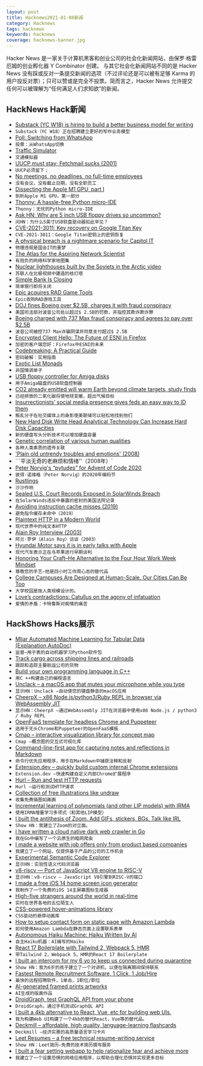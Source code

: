 ```yaml
---
layout: post
title: Hacknews2021-01-08新闻
category: Hacknews
tags: hacknews
keywords: hacknews
coverage: hacknews-banner.jpg
---
```


Hacker News 是一家关于计算机黑客和创业公司的社会化新闻网站，由保罗·格雷厄姆的创业孵化器 Y Combinator 创建。
与其它社会化新闻网站不同的是 Hacker News 没有踩或反对一条提交新闻的选项（不过评论还是可以被有足够 Karma 的用户投反对票）；只可以赞或是完全不投票。简而言之，Hacker News 允许提交任何可以被理解为“任何满足人们求知欲”的新闻。

## HackNews Hack新闻


- [Substack (YC W18) is hiring to build a better business model for writing](https://substack.com/jobs)
- `Substack（YC W18）正在招聘建立更好的写作业务模型`
- [Poll: Switching from WhatsApp](item?id=25669864)
- `投票：从WhatsApp切换`
- [Traffic Simulator](https://traffic-simulation.de/)
- `交通模拟器`
- [UUCP must stay; Fetchmail sucks (2001)](https://docs.freebsd.org/cgi/getmsg.cgi?fetch=585008+0+archive/2001/freebsd-arch/20010218.freebsd-arch)
- `UUCP必须留下； `
- [No meetings, no deadlines, no full-time employees](https://sahillavingia.com/work)
- `没有会议，没有截止日期，没有全职员工`
- [Dissecting the Apple M1 GPU, part I](https://rosenzweig.io/blog/asahi-gpu-part-1.html)
- `剖析Apple M1 GPU，第一部分`
- [Thonny: A hassle-free Python micro-IDE](https://thonny.org/)
- `Thonny：无忧的Python micro-IDE`
- [Ask HN: Why are 5 inch USB floppy drives so uncommon?](item?id=25671418)
- `问HN：为什么5英寸USB软盘驱动器如此罕见？`
- [CVE-2021-3011: Key recovery on Google Titan Key](https://ninjalab.io/a-side-journey-to-titan/)
- `CVE-2021-3011：Google Titan密钥上的密钥恢复`
- [A physical breach is a nightmare scenario for Capitol IT](https://twitter.com/jacobian/status/1347000969435860993)
- `物理违规是国会IT的噩梦`
- [The Atlas for the Aspiring Network Scientist](https://arxiv.org/abs/2101.00863)
- `有抱负的网络科学家地图集`
- [Nuclear lighthouses built by the Soviets in the Arctic video](https://www.bbc.com/reel/video/p0931jtk/the-nuclear-lighthouses-built-by-the-soviets-in-the-arctic)
- `苏联人在北极视频中建造的核灯塔`
- [Simple Bank Is Closing](https://www.oregonlive.com/silicon-forest/2021/01/simple-portland-online-banker-is-shutting-down.html)
- `简单银行即将关闭`
- [Epic acquires RAD Game Tools](https://www.epicgames.com/site/en-US/news/epic-acquires-rad-game-tools)
- `Epic收购RAD游戏工具`
- [DOJ fines Boeing over $2.5B, charges it with fraud conspiracy](https://www.cnbc.com/2021/01/07/doj-fines-boeing-over-2point5-billion-charges-it-with-fraud-conspiracy-over-737-max-crashes.html)
- `美国司法部对波音公司处以超过$ 2.5B的罚款，并指控其欺诈欺诈罪`
- [Boeing charged with 737 Max fraud conspiracy and agrees to pay over $2.5B](https://www.justice.gov/opa/pr/boeing-charged-737-max-fraud-conspiracy-and-agrees-pay-over-25-billion)
- `波音公司被控737 Max诈骗阴谋并同意支付超过$ 2.5B`
- [Encrypted Client Hello: The Future of ESNI in Firefox](https://blog.mozilla.org/security/2021/01/07/encrypted-client-hello-the-future-of-esni-in-firefox/)
- `加密的客户端您好：Firefox中ESNI的未来`
- [Codebreaking: A Practical Guide](https://www.codebreaking-guide.com/)
- `密码破解：实用指南`
- [Exotic List Monads](https://hackage.haskell.org/package/exotic-list-monads-1.0.1/docs/Control-Monad-List-Exotic.html)
- `异国情调单子`
- [USB floppy controller for Amiga disks](https://github.com/jtsiomb/usbamigafloppy)
- `用于Amiga磁盘的USB软盘控制器`
- [CO2 already emitted will warm Earth beyond climate targets, study finds](https://www.cbc.ca/news/technology/climate-targets-1.5861537)
- `已经排放的二氧化碳将使地球变暖，超出气候目标`
- [Insurrectionists’ social media presence gives feds an easy way to ID them](https://arstechnica.com/tech-policy/2021/01/insurrectionists-social-media-presence-gives-feds-an-easy-way-to-id-them/)
- `叛乱分子在社交媒体上的身影使美联储可以轻松地找到他们`
- [New Hard Disk Write Head Analytical Technology Can Increase Hard Disk Capacities](https://www.tohoku.ac.jp/en/press/new_hard_disk_write_head_analytical_technology.html)
- `新的硬盘写头分析技术可以增加硬盘容量`
- [Genetic correlation of various human qualities](https://twitter.com/dr_appie/status/1347214300318998529)
- `各种人类素质的遗传关联`
- ['Plain old untrendy troubles and emotions' (2008)](https://www.theguardian.com/books/2008/sep/20/fiction)
- ```平淡无奇的老麻烦和情绪''（2008年）`
- [Peter Norvig's “pytudes” for Advent of Code 2020](https://github.com/norvig/pytudes/blob/master/ipynb/Advent-2020.ipynb)
- `彼得·诺维格（Peter Norvig）的2020年编码节`
- [Rustlings](https://github.com/rust-lang/rustlings)
- `沙沙作响`
- [Sealed U.S. Court Records Exposed in SolarWinds Breach](https://krebsonsecurity.com/2021/01/sealed-u-s-court-records-exposed-in-solarwinds-breach/)
- `在SolarWinds违反中暴露的密封的美国法院记录`
- [Avoiding instruction cache misses (2019)](https://paweldziepak.dev/2019/06/21/avoiding-icache-misses/)
- `避免指令缓存未命中（2019）`
- [Plaintext HTTP in a Modern World](https://jcs.org/2021/01/06/plaintext)
- `现代世界中的纯文本HTTP`
- [Alain Roy Interview (2003)](http://bs.bungie.org/2003/04/alain_roy_inter_1.html)
- `阿兰·罗伊（Alain Roy）访谈（2003）`
- [Hyundai Motor says it is in early talks with Apple](https://www.reuters.com/article/us-hyundai-motor-stocks/hyundai-motor-says-it-is-in-early-talks-with-apple-shares-surge-24-idUSKBN29D02E)
- `现代汽车表示正在与苹果进行早期谈判`
- [Honoring Your Craft–He Alternative to the Four Hour Work Week Mindset](https://dantawfik.medium.com/craftsmanship-the-alternative-to-the-four-hour-work-week-mindset-36490fc1c038)
- `尊敬您的手艺–他是四小时工作周心态的替代品`
- [College Campuses Are Designed at Human-Scale. Our Cities Can Be Too](https://www.strongtowns.org/journal/2021/1/6/college-campuses-as-a-model-for-urban-planning)
- `大学校园是按人类规模设计的。`
- [Love’s contradictions: Catullus on the agony of infatuation](https://psyche.co/ideas/loves-contradictions-catullus-on-the-agony-of-infatuation)
- `爱情的矛盾：卡特鲁斯对痴情的痛苦`


## HackShows Hacks展示

- [ Mljar Automated Machine Learning for Tabular Data (Explanation,AutoDoc)](https://github.com/mljar/mljar-supervised)
- `监督–用于表的自动机器学习Python软件包`
- [ Track cargo across shipping lines and railroads](https://github.com/dhruvkar/tracktrace)
- `跟踪和追踪主要航运公司的货物`
- [ Build your own programming language in C++](https://github.com/codr7/alang)
- `用C ++构建自己的编程语言`
- [ Unclack – a macOS app that mutes your microphone while you type](https://unclack.app)
- `显示HN：Unclack –自动使您的键盘静音的macOS应用`
- [ CheerpX – x86 Node.js/python3/Ruby REPL in browser via WebAssembly JIT](https://repl.leaningtech.com/)
- `显示HN：CheerpX –通过WebAssembly JIT在浏览器中使用x86 Node.js / python3 / Ruby REPL`
- [ OpenFaaS template for headless Chrome and Puppeteer](https://github.com/alexellis/openfaas-puppeteer-template)
- `适用于无头Chrome和Puppeteer的OpenFaaS模板`
- [ Cmap – interactive visualization library for concept map](https://github.com/ionstage/cmap)
- `Cmap –概念图的交互式可视化库`
- [ Command-line-first app for capturing notes and reflections in Markdown](https://github.com/automoto/devlog)
- `命令行优先应用程序，用于在Markdown中捕获注释和反射`
- [ Extension.dev – quickly build custom internal Chrome extensions](https://extension.dev/)
- `Extension.dev –快速构建自定义内部Chrome扩展程序`
- [ Hurl – Run and test HTTP requests](https://hurl.dev)
- `Hurl –运行和测试HTTP请求`
- [ Collection of free illustrations like undraw](https://www.vektors.pro/)
- `收集免费插图如画画`
- [ Incremental learning of polynomials (and other LIP models) with IRMA](http://buschermoehle.org/andreas/irma.htm)
- `使用IRMA增量学习多项式（和其他LIP模型）`
- [ I built the antithesis of Zoom. Add GIFs, stickers, BGs. Talk like IRL](https://reslash.co)
- `Show HN：我建立了Zoom的对立面。`
- [ I have written a cloud native dark web crawler in Go](https://github.com/creekorful/trandoshan/discussions/122)
- `我在Go中编写了一个云原生的暗网爬虫`
- [ I made a website with job offers only from product based companies](https://getaproductjob.com/)
- `我建立了一个网站，仅提供基于产品的公司的工作机会`
- [ Experimental Semantic Code Explorer](https://artifacts.bypaulshen.com/code-explorer/02/)
- `显示HN：实验性语义代码浏览器`
- [ v8-riscv — Port of JavaScript V8 engine to RISC-V](https://github.com/v8-riscv/v8)
- `显示HN：v8-riscv — JavaScript V8引擎到RISC-V的端口`
- [ I made a free iOS 14 home screen icon generator](https://myicon.io/ios-14-icon-editor)
- `我制作了一个免费的iOS 14主屏幕图标生成器`
- [ High-five strangers around the world in real-time](https://h1ghf1ve.me/)
- `实时在世界各地的五位陌生人`
- [ CSS-powered hover-animations library](item?id=25662824)
- `CSS驱动的悬停动画库`
- [ How to setup contact form on static page with Amazon Lambda](https://jpomykala.com/2018/08/04/serverless-contact-form-on-static-page)
- `如何使用Amazon Lambda在静态页面上设置联系表单`
- [ Autonomous Haiku Machine: Haiku Written by AI](https://www.amazon.com/dp/B08S2Y9DFS/)
- `自主Haiku机器：AI编写的Haiku`
- [ React 17 Boilerplate with Tailwind 2, Webpack 5, HMR](https://github.com/altafino/react-webpack-5-tailwind-2)
- `带Tailwind 2，Webpack 5，HMR的React 17 Boilerplate`
- [ I built an intercom for my 6 yo to keep us connected during quarantine](https://chordata.cc/blog/open-source-intercom-for-kids/)
- `Show HN：我为6岁的孩子建立了一个对讲机，以便在隔离期间保持联系`
- [ Fastest Remote Recruitment Software, 1 Click, 1 Job/Hire](https://likeava.com)
- `最快的远程招聘软件，1单击，1职位/职位`
- [ AI-generated framed prints artworks](http://uniqueaiart.com/)
- `AI生成的版画作品`
- [ DroidGraph, test GraphQL API from your phone](https://play.google.com/store/apps/details?id=com.onedev.droidgraph&hl=en_US&gl=US)
- `DroidGraph，通过手机测试GraphQL API`
- [ I built a 4kb alternative to React, Vue, etc for building web UIs.](https://synergyjs.org)
- `我为构建Web UI构建了一个4kb的替代React，Vue等的替代品。`
- [ Deckmill – affordable, high quality, language-learning flashcards](https://deckmill.com/)
- `Deckmill –经济实惠的高质量语言学习卡片`
- [ Leet Resumes – a free technical resume-writing service](https://leetresumes.com/)
- `Show HN：Leet简历–免费的技术简历撰写服务`
- [ I built a fear setting webapp to help rationalize fear and achieve more](https://fearsettingapp.herokuapp.com/)
- `我建立了一个设置恐惧的网络应用程序，以帮助合理化恐惧并实现更多目标`

